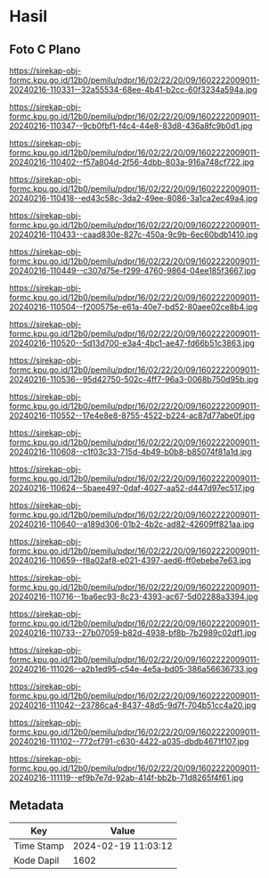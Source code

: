 # Hasil

## Foto C Plano

https://sirekap-obj-formc.kpu.go.id/12b0/pemilu/pdpr/16/02/22/20/09/1602222009011-20240216-110331--32a55534-68ee-4b41-b2cc-60f3234a594a.jpg

https://sirekap-obj-formc.kpu.go.id/12b0/pemilu/pdpr/16/02/22/20/09/1602222009011-20240216-110347--9cb0fbf1-f4c4-44e8-83d8-436a8fc9b0d1.jpg

https://sirekap-obj-formc.kpu.go.id/12b0/pemilu/pdpr/16/02/22/20/09/1602222009011-20240216-110402--f57a804d-2f56-4dbb-803a-916a748cf722.jpg

https://sirekap-obj-formc.kpu.go.id/12b0/pemilu/pdpr/16/02/22/20/09/1602222009011-20240216-110418--ed43c58c-3da2-49ee-8086-3a1ca2ec49a4.jpg

https://sirekap-obj-formc.kpu.go.id/12b0/pemilu/pdpr/16/02/22/20/09/1602222009011-20240216-110433--caad830e-827c-450a-9c9b-6ec60bdb1410.jpg

https://sirekap-obj-formc.kpu.go.id/12b0/pemilu/pdpr/16/02/22/20/09/1602222009011-20240216-110449--c307d75e-f299-4760-9864-04ee185f3667.jpg

https://sirekap-obj-formc.kpu.go.id/12b0/pemilu/pdpr/16/02/22/20/09/1602222009011-20240216-110504--f200575e-e61a-40e7-bd52-80aee02ce8b4.jpg

https://sirekap-obj-formc.kpu.go.id/12b0/pemilu/pdpr/16/02/22/20/09/1602222009011-20240216-110520--5d13d700-e3a4-4bc1-ae47-fd66b51c3863.jpg

https://sirekap-obj-formc.kpu.go.id/12b0/pemilu/pdpr/16/02/22/20/09/1602222009011-20240216-110536--95d42750-502c-4ff7-96a3-0068b750d95b.jpg

https://sirekap-obj-formc.kpu.go.id/12b0/pemilu/pdpr/16/02/22/20/09/1602222009011-20240216-110552--17e4e8e8-8755-4522-b224-ac87d77abe0f.jpg

https://sirekap-obj-formc.kpu.go.id/12b0/pemilu/pdpr/16/02/22/20/09/1602222009011-20240216-110608--c1f03c33-715d-4b49-b0b8-b85074f81a1d.jpg

https://sirekap-obj-formc.kpu.go.id/12b0/pemilu/pdpr/16/02/22/20/09/1602222009011-20240216-110624--5baee497-0daf-4027-aa52-d447d97ec517.jpg

https://sirekap-obj-formc.kpu.go.id/12b0/pemilu/pdpr/16/02/22/20/09/1602222009011-20240216-110640--a189d306-01b2-4b2c-ad82-42609ff821aa.jpg

https://sirekap-obj-formc.kpu.go.id/12b0/pemilu/pdpr/16/02/22/20/09/1602222009011-20240216-110659--f8a02af8-e021-4397-aed6-ff0ebebe7e63.jpg

https://sirekap-obj-formc.kpu.go.id/12b0/pemilu/pdpr/16/02/22/20/09/1602222009011-20240216-110716--1ba6ec93-8c23-4393-ac67-5d02288a3394.jpg

https://sirekap-obj-formc.kpu.go.id/12b0/pemilu/pdpr/16/02/22/20/09/1602222009011-20240216-110733--27b07059-b82d-4938-bf8b-7b2989c02df1.jpg

https://sirekap-obj-formc.kpu.go.id/12b0/pemilu/pdpr/16/02/22/20/09/1602222009011-20240216-111026--a2b1ed95-c54e-4e5a-bd05-386a56636733.jpg

https://sirekap-obj-formc.kpu.go.id/12b0/pemilu/pdpr/16/02/22/20/09/1602222009011-20240216-111042--23786ca4-8437-48d5-9d7f-704b51cc4a20.jpg

https://sirekap-obj-formc.kpu.go.id/12b0/pemilu/pdpr/16/02/22/20/09/1602222009011-20240216-111102--772cf791-c630-4422-a035-dbdb4671f107.jpg

https://sirekap-obj-formc.kpu.go.id/12b0/pemilu/pdpr/16/02/22/20/09/1602222009011-20240216-111119--ef9b7e7d-92ab-414f-bb2b-71d8265f4f61.jpg


## Metadata

| Key        | Value               |
| ---------- | ------------------- |
| Time Stamp | 2024-02-19 11:03:12 |
| Kode Dapil | 1602                |



